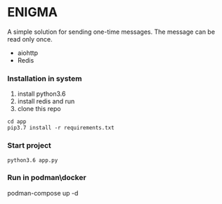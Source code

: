 # ENIGMA

A simple solution for sending one-time messages. The message can be read only once.

- aiohttp
- Redis

### Installation in system

1. install python3.6
2. install redis and run
3. clone this repo

```
cd app
pip3.7 install -r requirements.txt
```

### Start project
`python3.6 app.py`

### Run in podman\docker
podman-compose up -d